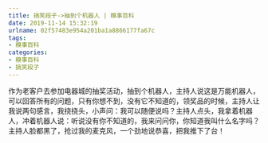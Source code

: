 ```yaml
---
title: 搞笑段子->抽到个机器人 | 糗事百科
date: 2019-11-14 15:32:19
urlname: 02f57483e954a201ba1a8866177fa67c
tags: 
- 糗事百科
categories:
- 糗事百科
- 搞笑段子
---
```

作为老客户去参加电器城的抽奖活动，抽到个机器人，主持人说这是万能机器人，可以回答所有的问题，只有你想不到，没有它不知道的，领奖品的时候，主持人让我说两句感言，我挠挠头，小声问：我可以随便说吗？主持人点头，我拿着机器人，冲着机器人说：听说没有你不知道的，我来问问你，你知道我叫什么名字吗？主持人脸都黑了，抢过我的麦克风，一个劲地说恭喜，把我推下了台！


